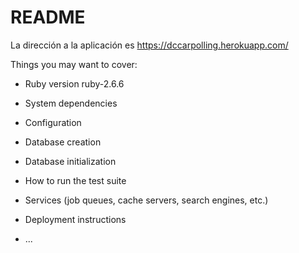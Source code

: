 # README


La dirección a la aplicación es https://dccarpolling.herokuapp.com/

Things you may want to cover:

* Ruby version
ruby-2.6.6
* System dependencies

* Configuration

* Database creation

* Database initialization

* How to run the test suite

* Services (job queues, cache servers, search engines, etc.)

* Deployment instructions

* ...
